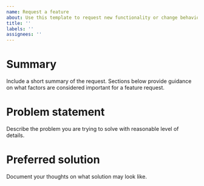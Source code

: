 ```yaml
---
name: Request a feature
about: Use this template to request new functionality or change behavior of the library
title: ''
labels: ''
assignees: ''
---
```


# Summary
Include a short summary of the request. Sections below provide guidance on
what factors are considered important for a feature request.

# Problem statement
Describe the problem you are trying to solve with reasonable level of details. 

# Preferred solution
Document your thoughts on what solution may look like.
